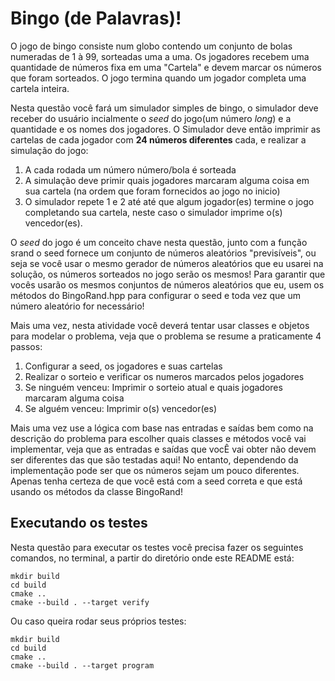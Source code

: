 # Bingo (de Palavras)!

O jogo de bingo consiste num globo contendo um conjunto de bolas numeradas de 1 à 99, sorteadas uma a uma. Os jogadores recebem uma quantidade de números
fixa em uma "Cartela" e devem marcar os números que foram sorteados. O jogo termina quando um jogador completa uma cartela inteira.

Nesta questão você fará um simulador simples de bingo, o simulador deve receber do usuário incialmente o _seed_ do jogo(um número _long_) e a quantidade e os nomes dos jogadores. O Simulador deve então imprimir as cartelas de cada jogador com **24 números diferentes** cada, e realizar a simulação do jogo: 

1. A cada rodada um número número/bola é sorteada
2. A simulação deve primir quais jogadores marcaram alguma coisa em sua cartela (na ordem que foram fornecidos ao jogo no inicio)
3. O simulador repete 1 e 2 até até que algum jogador(es) termine o jogo completando sua cartela, neste caso o simulador imprime o(s) vencedor(es).

O _seed_ do jogo é um conceito chave nesta questão, junto com a função srand o seed fornece um conjunto de números aleatórios "previsíveis", ou seja
se você usar o mesmo gerador de números aleatórios que eu usarei na solução, os números sorteados no jogo serão os mesmos! Para garantir que vocês usarão
os mesmos conjuntos de números aleatórios que eu, usem os métodos do BingoRand.hpp para configurar o seed e toda vez que um número aleatório for necessário!

Mais uma vez, nesta atividade você deverá tentar usar classes e objetos para modelar o problema, veja que o problema se resume a praticamente 4 passos:

1. Configurar a seed, os jogadores e suas cartelas
2. Realizar o sorteio e verificar os numeros marcados pelos jogadores
3. Se ninguém venceu: Imprimir o sorteio atual e quais jogadores marcaram alguma coisa
4. Se alguém venceu: Imprimir o(s) vencedor(es)

Mais uma vez use a lógica com base nas entradas e saídas bem como na descrição do problema para escolher quais classes e métodos você vai implementar, veja que as entradas e saídas que vocÊ vai obter não devem ser diferentes das que são testadas aqui! No entanto, dependendo da implementação pode ser que os números sejam 
um pouco diferentes. Apenas tenha certeza de que você está com a seed correta e que está usando os métodos da classe BingoRand!

## Executando os testes

Nesta questão para executar os testes você precisa fazer os seguintes comandos, no terminal, a partir do diretório onde este README está:

```
mkdir build
cd build
cmake ..
cmake --build . --target verify
```

Ou caso queira rodar seus próprios testes:

```
mkdir build
cd build
cmake ..
cmake --build . --target program
```